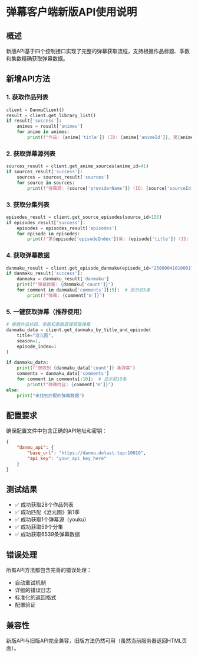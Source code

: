 # 弹幕客户端新版API使用说明

## 概述

新版API基于四个控制接口实现了完整的弹幕获取流程，支持根据作品标题、季数和集数精确获取弹幕数据。

## 新增API方法

### 1. 获取作品列表
```python
client = DanmuClient()
result = client.get_library_list()
if result['success']:
    animes = result['animes']
    for anime in animes:
        print(f"作品: {anime['title']} (ID: {anime['animeId']}, 第{anime['season']}季)")
```

### 2. 获取弹幕源列表
```python
sources_result = client.get_anime_sources(anime_id=41)
if sources_result['success']:
    sources = sources_result['sources']
    for source in sources:
        print(f"弹幕源: {source['providerName']} (ID: {source['sourceId']})")
```

### 3. 获取分集列表
```python
episodes_result = client.get_source_episodes(source_id=156)
if episodes_result['success']:
    episodes = episodes_result['episodes']
    for episode in episodes:
        print(f"第{episode['episodeIndex']}集: {episode['title']} (ID: {episode['episodeId']})")
```

### 4. 获取弹幕数据
```python
danmaku_result = client.get_episode_danmaku(episode_id="25000041010001")
if danmaku_result['success']:
    danmaku = danmaku_result['danmaku']
    print(f"弹幕数量: {danmaku['count']}")
    for comment in danmaku['comments'][:5]:  # 显示前5条
        print(f"弹幕: {comment['m']}")
```

### 5. 一键获取弹幕（推荐使用）
```python
# 根据作品标题、季数和集数直接获取弹幕
danmaku_data = client.get_danmaku_by_title_and_episode(
    title="沧元图",
    season=1,
    episode_index=1
)

if danmaku_data:
    print(f"获取到 {danmaku_data['count']} 条弹幕")
    comments = danmaku_data['comments']
    for comment in comments[:10]:  # 显示前10条
        print(f"弹幕内容: {comment['m']}")
else:
    print("未找到匹配的弹幕数据")
```

## 配置要求

确保配置文件中包含正确的API地址和密钥：

```json
{
    "danmu_api": {
        "base_url": "https://danmu.dolast.top:10010",
        "api_key": "your_api_key_here"
    }
}
```

## 测试结果

- ✅ 成功获取28个作品列表
- ✅ 成功匹配《沧元图》第1季
- ✅ 成功获取1个弹幕源（youku）
- ✅ 成功获取59个分集
- ✅ 成功获取6539条弹幕数据

## 错误处理

所有API方法都包含完善的错误处理：
- 自动重试机制
- 详细的错误日志
- 标准化的返回格式
- 配置验证

## 兼容性

新版API与旧版API完全兼容，旧版方法仍然可用（虽然当前服务器返回HTML页面）。